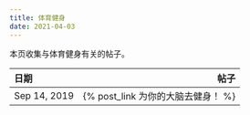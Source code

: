 ```yaml
---
title: 体育健身
date: 2021-04-03
---
```


本页收集与体育健身有关的帖子。

| 日期 | 帖子 |
| :------ | ------: |
| Sep 14, 2019 | {% post_link 为你的大脑去健身！ %} |
